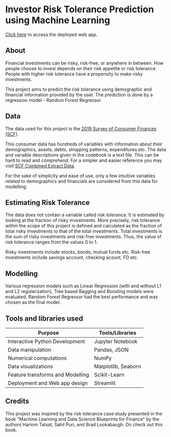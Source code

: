 # Investor Risk Tolerance Prediction using Machine Learning

[Click here](https://riskmodelling-app.streamlit.app/) to access the deployed web app.

## About
Financial investments can be risky,  risk-free, or anywhere in between. How people choose to invest depends on their risk appetite or risk tolerance. People with higher risk tolerance have a propensity to make risky investments.

This project aims to predict the risk tolerance using demographic and financial information provided by the user. The prediction is done by a regression model - Random Forest Regressor.

## Data
The data used for this project is the [2019 Survey of Consumer Finances (SCF)](https://www.federalreserve.gov/econres/scfindex.htm).

This consumer data has hundreds of variables with information about their demographics, assets, debts, shopping patterns, expenditures etc. The data and variable descriptions given in the codebook is a text file. This can be hard to read and comprehend. For a simpler and easier reference you may visit [SCF Combined Extract Data](https://sda.berkeley.edu/data/scfcomb2013/Doc/hcbk.htm).

For the sake of simplicity and ease of use, only a few intuitive variables related to demographics and financials are considered from this data for modelling.

## Estimating Risk Tolerance
The data does not contain a variable called risk tolerance. It is estimated by looking at the fraction of risky investments. More precisely, risk tolerance within the scope of this project is defined and calculated as the fraction of total risky investments to that of the total investments. Total investments is the sum of risky investments and risk-free investments. Thus, the value of risk tolerance ranges from the values 0 to 1.

Risky investments include stocks, bonds, mutual funds etc. Risk-free investments include savings account, checking acount, FD etc.

## Modelling
Various regression models such as Linear Regression (with and without L1 and L2 regularization), Tree based Bagging and Boosting models were evaluated. Random Forest Regressor had the best performance and was chosen as the final model.

## Tools and libraries used

Purpose | Tools/Libraries
---|---
Interactive Python Development | Jupyter Notebook
Data manipulation | Pandas, JSON
Numerical computations | NumPy
Data visualizations | Matplotlib, Seaborn
Feature transforms and Modelling | Scikit-Learn
Deployment and Web app design | Streamlit

## Credits
This project was inspired by the risk tolerance case study presented in the book "Machine Learning and Data Science Blueprints for Finance" by the authors Hariom Tatsat, Sahil Puri, and Brad Lookabaugh. Do check out this book.

